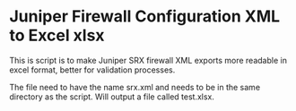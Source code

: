 # Juniper Firewall Configuration XML to Excel xlsx

This is script is to make Juniper SRX firewall XML exports more readable in excel format, better for validation processes.

The file need to have the name srx.xml and needs to be in the same directory as the script.
Will output a file called test.xlsx.
